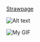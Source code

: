 [Strawpage](https://lukazlovie.straw.page)





![Alt text](https://media.discordapp.net/attachments/1389137448726171705/1389137492158185563/Baslksz368_20250630094948.png?ex=6863869b&is=6862351b&hm=bb6e10133ebcbd62cc730c8fa66818a08d451d3f4ea7953d09a734e765270ce6&
)


![My GIF](https://images-ext-1.discordapp.net/external/0dG0xw43xwPjzu-pL0FXLX_O4JtgC9xBp1VSbZURSXc/https/media.tenor.com/uiGS32Wv4mMAAAPo/luka-luka-alien-stage.gif) 





